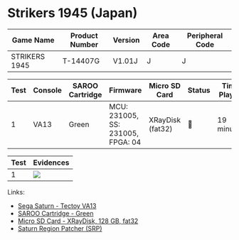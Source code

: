 # Strikers 1945 (Japan)

| Game Name     | Product Number | Version | Area Code | Peripheral Code |
| ------------- | -------------- | ------- | --------- | --------------- |
| STRIKERS 1945 | T-14407G       | V1.01J  | J         | J               |

| Test | Console | SAROO Cartridge | Firmware                          | Micro SD Card    | Status | Time Played |
| ---- | ------- | --------------- | --------------------------------- | ---------------- | ------ | ----------- |
| 1    | VA13    | Green           | MCU: 231005, SS: 231005, FPGA: 04 | XRayDisk (fat32) | :100:  | 19 minutes  |

| Test | Evidences                                                                                        |
| ---- | ------------------------------------------------------------------------------------------------ |
| 1    | [![](https://img.youtube.com/vi/h1JsM3GUI1U/0.jpg)](https://www.youtube.com/watch?v=h1JsM3GUI1U) |

Links:

- [Sega Saturn - Tectoy VA13](../../../Info/Consoles/VA13/README.md)
- [SAROO Cartridge - Green](../../../Info/Cartridges/RetroGameParadiseStore/1.32F/README.md)
- [Micro SD Card - XRayDisk, 128 GB, fat32](../../../Info/SdCards/XRayDisk/128GB/fat32/README.md)
- [Saturn Region Patcher (SRP)](https://segaxtreme.net/resources/saturn-region-patcher.81/download)
